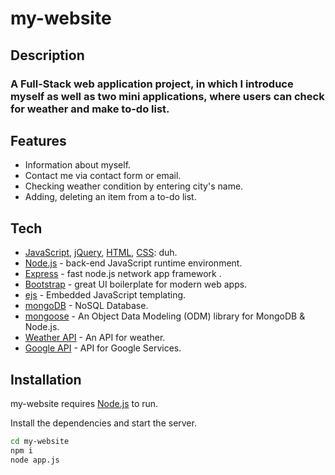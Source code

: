 
# my-website
## Description
### A Full-Stack web application project, in which I introduce myself as well as two mini applications, where users can check for weather and make to-do list.
## Features

- Information about myself.
- Contact me via contact form or email.
- Checking weather condition by entering city's name.
- Adding, deleting an item from a to-do list.

## Tech
- [JavaScript], [jQuery], [HTML], [CSS]: duh.
- [Node.js] - back-end JavaScript runtime environment.
- [Express] - fast node.js network app framework .
- [Bootstrap] - great UI boilerplate for modern web apps.
- [ejs] - Embedded JavaScript templating.
- [mongoDB] - NoSQL Database.
- [mongoose] - An Object Data Modeling (ODM) library for MongoDB & Node.js.
- [Weather API] - An API for weather.
- [Google API] - API for Google Services.

## Installation

my-website requires [Node.js] to run.

Install the dependencies and start the server.

```sh
cd my-website
npm i
node app.js
```


[JavaScript]:<https://developer.mozilla.org/en-US/docs/Web/JavaScript>
[HTML]:<https://developer.mozilla.org/en-US/docs/Learn/Getting_started_with_the_web/HTML_basics>
[CSS]:<https://developer.mozilla.org/en-US/docs/Web/CSS>
[express]: <http://expressjs.com>
[Node.js]: <http://nodejs.org>
[Bootstrap]: <http://twitter.github.com/bootstrap/>
[ejs]:<https://ejs.co/>
[jQuery]: <http://jquery.com>
[mongoDB]:<https://www.mongodb.com/>
[mongoose]:<https://mongoosejs.com/docs/>
[Weather API]:<https://openweathermap.org/api>
[Google API]:<https://cloud.google.com/apis/docs/overview>
